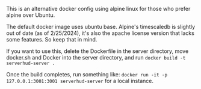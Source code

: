 This is an alternative docker config using alpine linux for those who prefer alpine over Ubuntu.

The default docker image uses ubuntu base. Alpine's timescaledb is slightly out of date (as of 2/25/2024),
it's also the apache license version that lacks some features. So keep that in mind. 

If you want to use this, delete the Dockerfile in the server directory, move docker.sh and Docker into 
the server directory, and run `docker build -t serverhud-server .`

Once the build completes, run something like: `docker run -it -p 127.0.0.1:3001:3001 serverhud-server` for a local instance. 